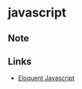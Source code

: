 # javascript

## Note

## Links

* [Eloquent Javascript ](https://eloquentjavascript.net/index.html)

